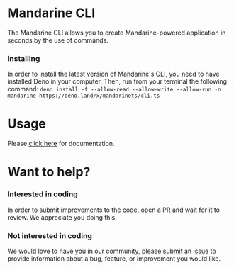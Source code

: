 # Mandarine CLI

The Mandarine CLI allows you to create Mandarine-powered application in seconds by the use of commands.

### Installing

In order to install the latest version of Mandarine's CLI, you need to have installed Deno in your computer. Then, run from your terminal the following command:
`deno install -f --allow-read --allow-write --allow-run -n mandarine https://deno.land/x/mandarinets/cli.ts`

# Usage

Please [click here](https://mandarineframework.gitbook.io/mandarine-ts/mandarine-cli/cli) for documentation.

# Want to help?

### Interested in coding

In order to submit improvements to the code, open a PR and wait for it to review. We appreciate you doing this.

### Not interested in coding

We would love to have you in our community, [please submit an issue](https://github.com/mandarineorg/mandarine-cli/issues) to provide information about a bug, feature, or improvement you would like.
